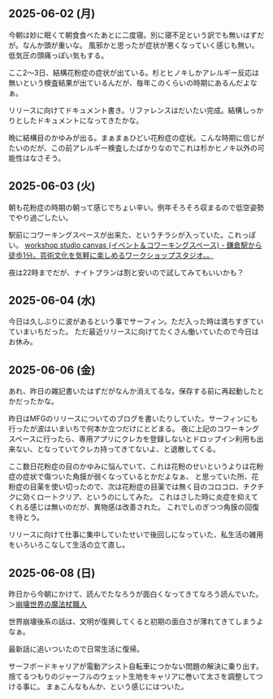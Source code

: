 ## 2025-06-02 (月)

今朝は妙に眠くて朝食食べたあとに二度寝。別に寝不足という訳でも無いはずだが。なんか頭が重いな。
風邪かと思ったが症状が悪くなっていく感じも無い。低気圧の頭痛っぽい気もする。

ここ2〜3日、結構花粉症の症状が出ている。杉とヒノキしかアレルギー反応は無いという検査結果が出ているんだが、毎年このくらいの時期にあるんだよなぁ。

リリースに向けてドキュメント書き。リファレンスはだいたい完成。結構しっかりとしたドキュメントになってきたかな。

晩に結構目のかゆみが出る。まぁまぁひどい花粉症の症状。こんな時期に信じがたいのだが、この前アレルギー検査したばかりなのでこれは杉かヒノキ以外の可能性はなさそう。

## 2025-06-03 (火)

朝も花粉症の時期の朝って感じでちょい辛い。例年そろそろ収まるので低空姿勢でやり過ごしたい。

駅前にコワーキングスペースが出来た、というチラシが入っていた。これっぽい。 [workshop studio canvas (イベント＆コワーキングスペース) - 鎌倉駅から徒歩1分。芸術文化を気軽に楽しめるワークショップスタジオ。。](https://www.canvasworkshop.studio/)

夜は22時までだが、ナイトプランは割と安いので試してみてもいいかも？

## 2025-06-04 (水)

今日は久しぶりに波があるという事でサーフィン。ただ入った時は満ちすぎていていまいちだった。
ただ最近リリースに向けてたくさん働いていたので今日はお休み。

## 2025-06-06 (金)

あれ、昨日の雑記書いたはずだがなんか消えてるな。保存する前に再起動したとかだったかな。

昨日はMFGのリリースについてのブログを書いたりしていた。サーフィンにも行ったが波はいまいちで何本か立つだけにとどまる。
夜に上記のコワーキングスペースに行ったら、専用アプリにクレカを登録しないとドロップイン利用も出来ない、となっていてクレカ持ってきてないよ、と退散してくる。

ここ数日花粉症の目のかゆみに悩んでいて、これは花粉のせいというよりは花粉症の症状で傷ついた角膜が弱くなっているとかだよなぁ、
と思っていた所、花粉症の目薬を使い切ったので、次は花粉症の目薬では無く目のコロコロ、チクチクに効くロートクリア、というのにしてみた。
これはさした時に炎症を抑えてくれる感じは無いのだが、異物感は改善された。
これでしのぎつつ角膜の回復を待とう。

リリースに向けて仕事に集中していたせいで後回しになっていた、私生活の雑用をいろいろこなして生活の立て直し。

## 2025-06-08 (日)

昨日から今朝にかけて、読んでたなろうが面白くなってきてなろう読んでいた。＞[崩壊世界の魔法杖職人](https://ncode.syosetu.com/n8281jr/)

世界崩壊後系の話は、文明が復興してくると初期の面白さが薄れてきてしまうよなぁ。

最新話に追いついたので日常生活に復帰。

サーフボードキャリアが電動アシスト自転車につかない問題の解決に乗り出す。
捨てるつもりのジャーフルのウェット生地をキャリアに巻いて太さを調整してつける事に。
まぁこんなもんか、という感じにはついた。